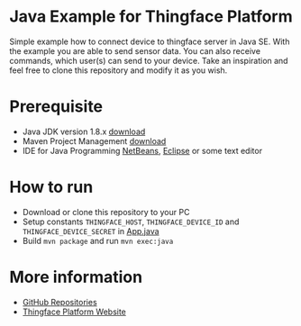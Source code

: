 # Java Example for Thingface Platform
Simple example how to connect device to thingface server in Java SE.
With the example you are able to send sensor data.
You can also receive commands, which user(s) can send to your device.
Take an inspiration and feel free to clone this repository and modify it as you wish.

# Prerequisite
- Java JDK version 1.8.x [download](https://java.com/en/download/)
- Maven Project Management [download](https://maven.apache.org/)
- IDE for Java Programming [NetBeans](https://netbeans.org/), [Eclipse](https://eclipse.org/ide/) or some text editor

# How to run
- Download or clone this repository to your PC
- Setup constants `THINGFACE_HOST`, `THINGFACE_DEVICE_ID` and `THINGFACE_DEVICE_SECRET` in [App.java](src/main/java/io/thingface/examples/App.java)
- Build `mvn package` and run `mvn exec:java`

# More information
- [GitHub Repositories](https://github.com/thingface "GitHub Repositories")
- [Thingface Platform Website](http://thingface.io/ "Thingface Platform Website")
